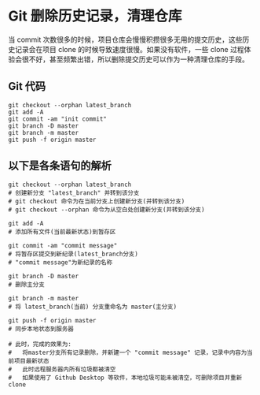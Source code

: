 # Git 删除历史记录，清理仓库

当 commit 次数很多的时候，项目仓库会慢慢积攒很多无用的提交历史，这些历史记录会在项目 clone 的时候导致速度很慢。如果没有软件，一些 clone 过程体验会很不好，甚至频繁出错，所以删除提交历史可以作为一种清理仓库的手段。

## Git 代码

```shell
git checkout --orphan latest_branch
git add -A
git commit -am "init commit"
git branch -D master
git branch -m master
git push -f origin master
```

## 以下是各条语句的解析

```shell
git checkout --orphan latest_branch
# 创建新分支 "latest_branch" 并转到该分支
# git checkout 命令为在当前分支上创建新分支(并转到该分支)
# git checkout --orphan 命令为从空白处创建新分支(并转到该分支)

git add -A
# 添加所有文件(当前最新状态)到暂存区

git commit -am "commit message"
# 将暂存区提交到新纪录(latest_branch分支)
# "commit message"为新纪录的名称

git branch -D master
# 删除主分支

git branch -m master
# 将 latest_branch(当前) 分支重命名为 master(主分支)

git push -f origin master
# 同步本地状态到服务器

# 此时，完成的效果为:
#   将master分支所有记录删除，并新建一个 "commit message" 记录，记录中内容为当前项目最新状态
#   此时远程服务器内所有垃圾都被清空
#   如果使用了 Github Desktop 等软件，本地垃圾可能未被清空，可删除项目并重新 clone
```

